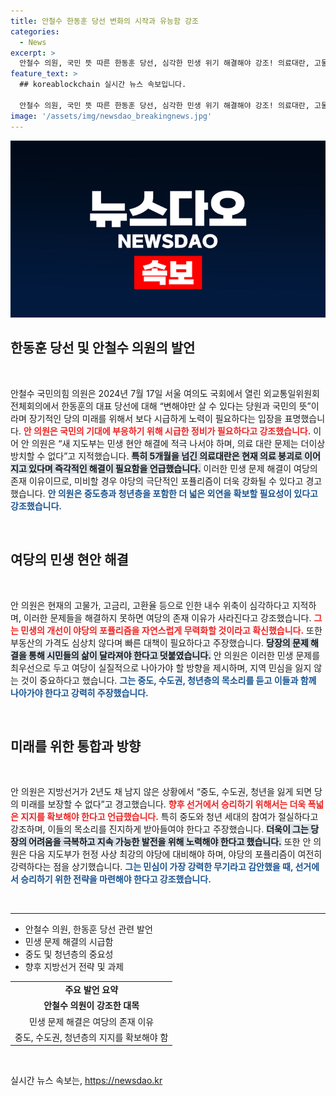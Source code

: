 ```yaml
---
title: 안철수 한동훈 당선 변화의 시작과 유능함 강조
categories:
  - News
excerpt: >
  안철수 의원, 국민 뜻 따른 한동훈 당선, 심각한 민생 위기 해결해야 강조! 의료대란, 고물가 등 문제 산적, 여당의 존재 이유는 오직 민생 개선에 달려.
feature_text: >
  ## koreablockchain 실시간 뉴스 속보입니다.

  안철수 의원, 국민 뜻 따른 한동훈 당선, 심각한 민생 위기 해결해야 강조! 의료대란, 고물가 등 문제 산적, 여당의 존재 이유는 오직 민생 개선에 달려.
image: '/assets/img/newsdao_breakingnews.jpg'
---
```


<p><img src="/assets/img/newsdao_breakingnews.jpg" alt="koreablockchain 속보" /></p>

<h2 data-ke-size="size26">한동훈 당선 및 안철수 의원의 발언</h2>

<p data-ke-size="size16">&nbsp;</p>

<p>안철수 국민의힘 의원은 2024년 7월 17일 서울 여의도 국회에서 열린 외교통일위원회 전체회의에서 한동훈의 대표 당선에 대해 “변해야만 살 수 있다는 당원과 국민의 뜻”이라며 장기적인 당의 미래를 위해서 보다 시급하게 노력이 필요하다는 입장을 표명했습니다. <b><span style="color: #ee2323;">안 의원은 국민의 기대에 부응하기 위해 시급한 정비가 필요하다고 강조했습니다.</span></b> 이어 안 의원은 “새 지도부는 민생 현안 해결에 적극 나서야 하며, 의료 대란 문제는 더이상 방치할 수 없다”고 지적했습니다. <b><span style="background-color: #21538527;">특히 5개월을 넘긴 의료대란은 현재 의료 붕괴로 이어지고 있다며 즉각적인 해결이 필요함을 언급했습니다.</span></b> 이러한 민생 문제 해결이 여당의 존재 이유이므로, 미비할 경우 야당의 극단적인 포퓰리즘이 더욱 강화될 수 있다고 경고했습니다. <b><span style="color: #1a5490;">안 의원은 중도층과 청년층을 포함한 더 넓은 외연을 확보할 필요성이 있다고 강조했습니다.</span></b></p>

<p data-ke-size="size16">&nbsp;</p>

<h2 data-ke-size="size26">여당의 민생 현안 해결</h2>

<p data-ke-size="size16">&nbsp;</p>

<p>안 의원은 현재의 고물가, 고금리, 고환율 등으로 인한 내수 위축이 심각하다고 지적하며, 이러한 문제들을 해결하지 못하면 여당의 존재 이유가 사라진다고 강조했습니다. <b><span style="color: #ee2323;">그는 민생의 개선이 야당의 포퓰리즘을 자연스럽게 무력화할 것이라고 확신했습니다.</span></b> 또한 부동산의 가격도 심상치 않다며 빠른 대책이 필요하다고 주장했습니다. <b><span style="background-color: #21538527;">당장의 문제 해결을 통해 시민들의 삶이 달라져야 한다고 덧붙였습니다.</span></b> 안 의원은 이러한 민생 문제를 최우선으로 두고 여당이 실질적으로 나아가야 할 방향을 제시하며, 지역 민심을 잃지 않는 것이 중요하다고 했습니다. <b><span style="color: #1a5490;">그는 중도, 수도권, 청년층의 목소리를 듣고 이들과 함께 나아가야 한다고 강력히 주장했습니다.</span></b></p>

<p data-ke-size="size16">&nbsp;</p>

<h2 data-ke-size="size26">미래를 위한 통합과 방향</h2>

<p data-ke-size="size16">&nbsp;</p>

<p>안 의원은 지방선거가 2년도 채 남지 않은 상황에서 “중도, 수도권, 청년을 잃게 되면 당의 미래를 보장할 수 없다”고 경고했습니다. <b><span style="color: #ee2323;">향후 선거에서 승리하기 위해서는 더욱 폭넓은 지지를 확보해야 한다고 언급했습니다.</span></b> 특히 중도와 청년 세대의 참여가 절실하다고 강조하며, 이들의 목소리를 진지하게 받아들여야 한다고 주장했습니다. <b><span style="background-color: #21538527;">더욱이 그는 당장의 어려움을 극복하고 지속 가능한 발전을 위해 노력해야 한다고 했습니다.</span></b> 또한 안 의원은 다음 지도부가 헌정 사상 최강의 야당에 대비해야 하며, 야당의 포퓰리즘이 여전히 강력하다는 점을 상기했습니다. <b><span style="color: #1a5490;">그는 민심이 가장 강력한 무기라고 감안했을 때, 선거에서 승리하기 위한 전략을 마련해야 한다고 강조했습니다.</span></b></p>

<p data-ke-size="size16">&nbsp;</p>

<hr>

<ul>
    <li>안철수 의원, 한동훈 당선 관련 발언</li>
    <li>민생 문제 해결의 시급함</li>
    <li>중도 및 청년층의 중요성</li>
    <li>향후 지방선거 전략 및 과제</li>
</ul>

<table>
    <tr>
        <td style="text-align: center; height: 17px;"><b>주요 발언 요약</b></td>
    </tr>
    <tr>
        <td style="text-align: center; height: 17px;"><b>안철수 의원이 강조한 대목</b></td>
    </tr>
    <tr>
        <td style="text-align: center; height: 17px;">민생 문제 해결은 여당의 존재 이유</td>
    </tr>
    <tr>
        <td style="text-align: center; height: 17px;">중도, 수도권, 청년층의 지지를 확보해야 함</td>
    </tr>
</table>

<p data-ke-size="size16">&nbsp;</p>
실시간 뉴스 속보는, <a href="https://newsdao.kr" rel="dofollow">https://newsdao.kr</a>


